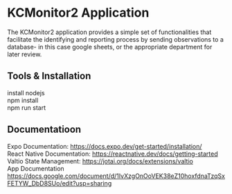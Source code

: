 # KCMonitor2 Application
The KCMonitor2 application provides a simple set of functionalities that facilitate the identifying and reporting process by sending observations to a database- in this case google sheets, or the appropriate department for later review. 

## Tools & Installation
install nodejs  
npm install  
npm run start

## Documentatioon
Expo Documentation: https://docs.expo.dev/get-started/installation/  
React Native Documentation: https://reactnative.dev/docs/getting-started  
Valtio State Management: https://jotai.org/docs/extensions/valtio  
App Documentation https://docs.google.com/document/d/1IvXzgOnOoVEK38eZ10hoxfdnaTzqSxFETYW_DbD8SUo/edit?usp=sharing




